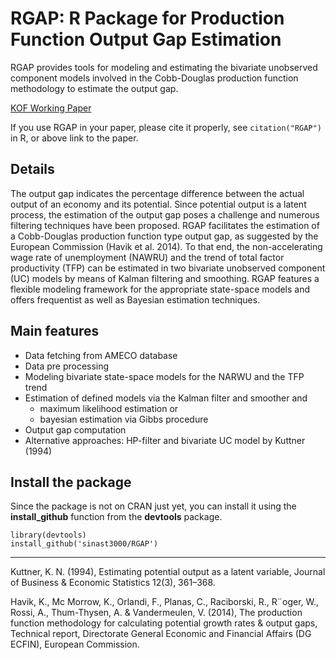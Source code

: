 # RGAP: R Package for Production Function Output Gap Estimation

RGAP provides tools for modeling and estimating the bivariate unobserved component models involved in the Cobb-Douglas production function methodology to estimate the output gap.

[KOF Working Paper](https://kof.ethz.ch/publikationen/kof-working-papers.html)

If you use RGAP in your paper, please cite it properly, see `citation("RGAP")` in R, or above link to the paper.

## Details

The output gap indicates the percentage difference between the actual output of an economy and its potential. Since potential output is a latent process, the estimation of the output gap poses a challenge and numerous filtering techniques have been proposed. RGAP facilitates the estimation of a Cobb-Douglas production function type output gap, as suggested by the European Commission (Havik et al. 2014). To that end, the non-accelerating wage rate of unemployment (NAWRU) and the trend of total factor productivity (TFP) can be estimated in two bivariate unobserved component (UC) models by means of Kalman filtering and smoothing. RGAP features a flexible modeling framework for the appropriate state-space models and offers frequentist as well as Bayesian estimation techniques.

## Main features

- Data fetching from AMECO database
- Data pre processing
- Modeling bivariate state-space models for the NARWU and the TFP trend
- Estimation of defined models via the Kalman filter and smoother and
  - maximum likelihood estimation or
  - bayesian estimation via Gibbs procedure
- Output gap computation
- Alternative approaches: HP-filter and bivariate UC model by Kuttner (1994)

## Install the package
Since the package is not on CRAN just yet, you can install it using the **install_github** function from the **devtools** package.
``` 
library(devtools)
install_github('sinast3000/RGAP')
```

***

Kuttner, K. N. (1994), Estimating potential output as a latent variable, Journal of Business & Economic Statistics 12(3), 361–368.

Havik, K., Mc Morrow, K., Orlandi, F., Planas, C., Raciborski, R., R¨oger, W., Rossi, A., Thum-Thysen, A. & Vandermeulen, V. (2014), The production function methodology for calculating potential growth rates & output gaps, Technical report, Directorate
General Economic and Financial Affairs (DG ECFIN), European Commission.


